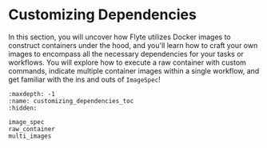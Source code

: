 # Customizing Dependencies

In this section, you will uncover how Flyte utilizes Docker images to construct containers under the hood,
and you'll learn how to craft your own images to encompass all the necessary dependencies for your tasks or workflows.
You will explore how to execute a raw container with custom commands,
indicate multiple container images within a single workflow,
and get familiar with the ins and outs of `ImageSpec`!

```{toctree}
:maxdepth: -1
:name: customizing_dependencies_toc
:hidden:

image_spec
raw_container
multi_images
```
